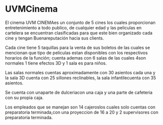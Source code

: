 # UVMCinema
El cinema UVM CINEMAes un conjunto de 5 cines los cuales proporcionan entretenimiento a todo publico, de cualquier edad y las peliculas en cartelera se encuentran clasificadas 
para que este bien organizado cada cine y tengan Buenareputación hacia sus clients.

Cada cine tiene 5 taquillas para la venta de sus boletos de las cuales se mencionan que tipo de peliculas estan disponibles con los respectivos horarios de la función; cuenta 
ademas con 6 salas  de las cuales 4son normales 1 tiene efectos 3D y 1 sala es para niños.

Las salas normales cuentas aproximadamente con 30 asientos cada una y la sala 3D cuenta con 25 sillones reclinables, la sala infantilecuenta con 35 asientos.

Se cuenta con unaparte de dulceriacon una caja y una parte de cafeteria con su propia caja.

Los empleados que se manejan son 14 cajeroslos cuales solo cuentas con preparatoria terminada,con una proyeccion de 16 a 20 y 2 supervisores con preparatoria terminada.
